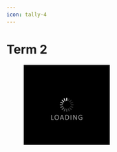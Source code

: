 ```yaml
---
icon: tally-4
---
```


# Term 2



<figure><img src="../.gitbook/assets/200w.gif" alt=""><figcaption></figcaption></figure>
